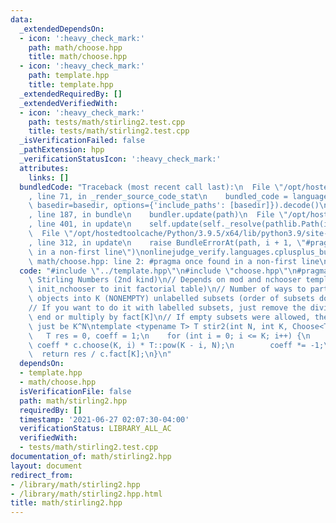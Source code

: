 ```yaml
---
data:
  _extendedDependsOn:
  - icon: ':heavy_check_mark:'
    path: math/choose.hpp
    title: math/choose.hpp
  - icon: ':heavy_check_mark:'
    path: template.hpp
    title: template.hpp
  _extendedRequiredBy: []
  _extendedVerifiedWith:
  - icon: ':heavy_check_mark:'
    path: tests/math/stirling2.test.cpp
    title: tests/math/stirling2.test.cpp
  _isVerificationFailed: false
  _pathExtension: hpp
  _verificationStatusIcon: ':heavy_check_mark:'
  attributes:
    links: []
  bundledCode: "Traceback (most recent call last):\n  File \"/opt/hostedtoolcache/Python/3.9.5/x64/lib/python3.9/site-packages/onlinejudge_verify/documentation/build.py\"\
    , line 71, in _render_source_code_stat\n    bundled_code = language.bundle(stat.path,\
    \ basedir=basedir, options={'include_paths': [basedir]}).decode()\n  File \"/opt/hostedtoolcache/Python/3.9.5/x64/lib/python3.9/site-packages/onlinejudge_verify/languages/cplusplus.py\"\
    , line 187, in bundle\n    bundler.update(path)\n  File \"/opt/hostedtoolcache/Python/3.9.5/x64/lib/python3.9/site-packages/onlinejudge_verify/languages/cplusplus_bundle.py\"\
    , line 401, in update\n    self.update(self._resolve(pathlib.Path(included), included_from=path))\n\
    \  File \"/opt/hostedtoolcache/Python/3.9.5/x64/lib/python3.9/site-packages/onlinejudge_verify/languages/cplusplus_bundle.py\"\
    , line 312, in update\n    raise BundleErrorAt(path, i + 1, \"#pragma once found\
    \ in a non-first line\")\nonlinejudge_verify.languages.cplusplus_bundle.BundleErrorAt:\
    \ math/choose.hpp: line 2: #pragma once found in a non-first line\n"
  code: "#include \"../template.hpp\"\n#include \"choose.hpp\"\n#pragma once\n\n//\
    \ Stirling Numbers (2nd kind)\n// Depends on mod and nchooser templates (and calling\
    \ init_nchooser to init factorial table)\n// Number of ways to partition N labelled\
    \ objects into K (NONEMPTY) unlabelled subsets (order of subsets does not matter)\n\
    // If you want to do it with labelled subsets, just remove the division at the\
    \ end or multiply by fact[K]\n// If empty subsets were allowed, the answer would\
    \ just be K^N\ntemplate <typename T> T stir2(int N, int K, Choose<T> &c) {\n \
    \   T res = 0, coeff = 1;\n    for (int i = 0; i <= K; i++) {\n        res +=\
    \ coeff * c.choose(K, i) * T::pow(K - i, N);\n        coeff *= -1;\n    }\n  \
    \  return res / c.fact[K];\n}\n"
  dependsOn:
  - template.hpp
  - math/choose.hpp
  isVerificationFile: false
  path: math/stirling2.hpp
  requiredBy: []
  timestamp: '2021-06-27 02:07:30-04:00'
  verificationStatus: LIBRARY_ALL_AC
  verifiedWith:
  - tests/math/stirling2.test.cpp
documentation_of: math/stirling2.hpp
layout: document
redirect_from:
- /library/math/stirling2.hpp
- /library/math/stirling2.hpp.html
title: math/stirling2.hpp
---
```

